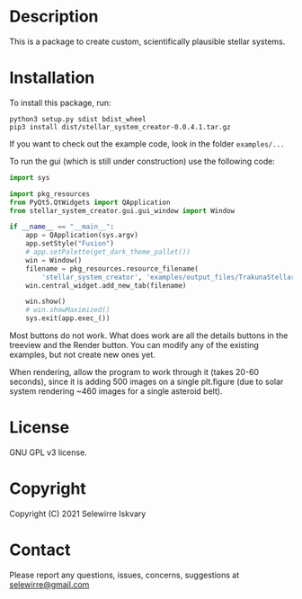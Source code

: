 [comment]: https://www.jetbrains.com/help/pycharm/markdown.html#code-blocks
[comment]: https://www.markdownguide.org/basic-syntax/
# Description
This is a package to create custom, scientifically plausible stellar systems.

# Installation
To install this package, run:

```
python3 setup.py sdist bdist_wheel
pip3 install dist/stellar_system_creator-0.0.4.1.tar.gz
```

If you want to check out the example code, look in the folder `examples/...`

To run the gui (which is still under construction) use the following code:

```python
import sys

import pkg_resources
from PyQt5.QtWidgets import QApplication
from stellar_system_creator.gui.gui_window import Window

if __name__ == "__main__":
    app = QApplication(sys.argv)
    app.setStyle("Fusion")
    # app.setPalette(get_dark_theme_pallet())
    win = Window()
    filename = pkg_resources.resource_filename(
        'stellar_system_creator', 'examples/output_files/TrakunaStellarSystem.ssc')
    win.central_widget.add_new_tab(filename)

    win.show()
    # win.showMaximized()
    sys.exit(app.exec_())
```

Most buttons do not work. What does work are all the details buttons in the treeview and the Render button.
You can modify any of the existing examples, but not create new ones yet.

When rendering, allow the program to work through it (takes 20-60 seconds),
since it is adding 500 images on a single plt.figure (due to solar system rendering ~460 images for a single asteroid belt).

# License 
GNU GPL v3 license.

# Copyright
Copyright (C) 2021 Selewirre Iskvary

# Contact
Please report any questions, issues, concerns, suggestions at <selewirre@gmail.com>
